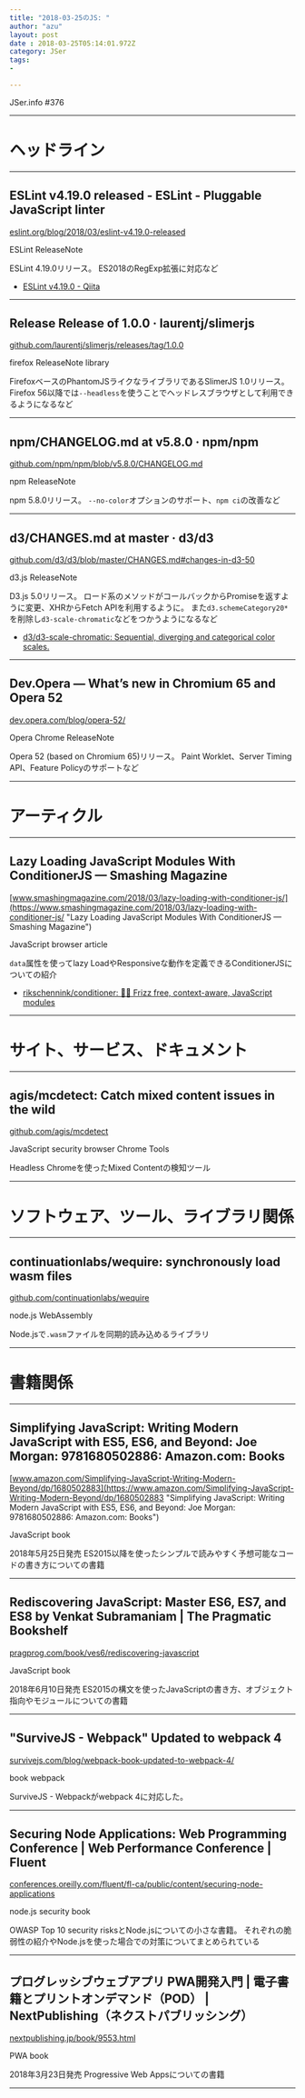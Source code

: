 ```yaml
---
title: "2018-03-25のJS: "
author: "azu"
layout: post
date : 2018-03-25T05:14:01.972Z
category: JSer
tags:
-

---
```


JSer.info #376

----

<h1 class="site-genre">ヘッドライン</h1>

----

## ESLint v4.19.0 released - ESLint - Pluggable JavaScript linter
[eslint.org/blog/2018/03/eslint-v4.19.0-released](https://eslint.org/blog/2018/03/eslint-v4.19.0-released "ESLint v4.19.0 released - ESLint - Pluggable JavaScript linter")
<p class="jser-tags jser-tag-icon"><span class="jser-tag">ESLint</span> <span class="jser-tag">ReleaseNote</span></p>

ESLint 4.19.0リリース。
ES2018のRegExp拡張に対応など

- [ESLint v4.19.0 - Qiita](https://qiita.com/mysticatea/items/be9558c263aca26416ca "ESLint v4.19.0 - Qiita")

----

## Release Release of 1.0.0 · laurentj/slimerjs
[github.com/laurentj/slimerjs/releases/tag/1.0.0](https://github.com/laurentj/slimerjs/releases/tag/1.0.0 "Release Release of 1.0.0 · laurentj/slimerjs")
<p class="jser-tags jser-tag-icon"><span class="jser-tag">firefox</span> <span class="jser-tag">ReleaseNote</span> <span class="jser-tag">library</span></p>

FirefoxベースのPhantomJSライクなライブラリであるSlimerJS 1.0リリース。
Firefox 56以降では`--headless`を使うことでヘッドレスブラウザとして利用できるようになるなど


----

## npm/CHANGELOG.md at v5.8.0 · npm/npm
[github.com/npm/npm/blob/v5.8.0/CHANGELOG.md](https://github.com/npm/npm/blob/v5.8.0/CHANGELOG.md "npm/CHANGELOG.md at v5.8.0 · npm/npm")
<p class="jser-tags jser-tag-icon"><span class="jser-tag">npm</span> <span class="jser-tag">ReleaseNote</span></p>

npm 5.8.0リリース。
`--no-color`オプションのサポート、`npm ci`の改善など


----

## d3/CHANGES.md at master · d3/d3
[github.com/d3/d3/blob/master/CHANGES.md#changes-in-d3-50](https://github.com/d3/d3/blob/master/CHANGES.md#changes-in-d3-50 "d3/CHANGES.md at master · d3/d3")
<p class="jser-tags jser-tag-icon"><span class="jser-tag">d3.js</span> <span class="jser-tag">ReleaseNote</span></p>

D3.js 5.0リリース。
ロード系のメソッドがコールバックからPromiseを返すように変更、XHRからFetch APIを利用するように。
また`d3.schemeCategory20*`を削除し`d3-scale-chromatic`などをつかうようになるなど

- [d3/d3-scale-chromatic: Sequential, diverging and categorical color scales.](https://github.com/d3/d3-scale-chromatic "d3/d3-scale-chromatic: Sequential, diverging and categorical color scales.")

----

## Dev.Opera — What’s new in Chromium 65 and Opera 52
[dev.opera.com/blog/opera-52/](https://dev.opera.com/blog/opera-52/ "Dev.Opera — What’s new in Chromium 65 and Opera 52")
<p class="jser-tags jser-tag-icon"><span class="jser-tag">Opera</span> <span class="jser-tag">Chrome</span> <span class="jser-tag">ReleaseNote</span></p>

Opera 52 (based on Chromium 65)リリース。
Paint Worklet、Server Timing API、Feature Policyのサポートなど


----
<h1 class="site-genre">アーティクル</h1>

----

## Lazy Loading JavaScript Modules With ConditionerJS — Smashing Magazine
[www.smashingmagazine.com/2018/03/lazy-loading-with-conditioner-js/](https://www.smashingmagazine.com/2018/03/lazy-loading-with-conditioner-js/ "Lazy Loading JavaScript Modules With ConditionerJS — Smashing Magazine")
<p class="jser-tags jser-tag-icon"><span class="jser-tag">JavaScript</span> <span class="jser-tag">browser</span> <span class="jser-tag">article</span></p>

`data`属性を使ってlazy LoadやResponsiveな動作を定義できるConditionerJSについての紹介

- [rikschennink/conditioner: 💆🏻 Frizz free, context-aware, JavaScript modules](https://github.com/rikschennink/conditioner "rikschennink/conditioner: 💆🏻 Frizz free, context-aware, JavaScript modules")

----
<h1 class="site-genre">サイト、サービス、ドキュメント</h1>

----

## agis/mcdetect: Catch mixed content issues in the wild
[github.com/agis/mcdetect](https://github.com/agis/mcdetect "agis/mcdetect: Catch mixed content issues in the wild")
<p class="jser-tags jser-tag-icon"><span class="jser-tag">JavaScript</span> <span class="jser-tag">security</span> <span class="jser-tag">browser</span> <span class="jser-tag">Chrome</span> <span class="jser-tag">Tools</span></p>

Headless Chromeを使ったMixed Contentの検知ツール


----
<h1 class="site-genre">ソフトウェア、ツール、ライブラリ関係</h1>

----

## continuationlabs/wequire: synchronously load wasm files
[github.com/continuationlabs/wequire](https://github.com/continuationlabs/wequire "continuationlabs/wequire: synchronously load wasm files")
<p class="jser-tags jser-tag-icon"><span class="jser-tag">node.js</span> <span class="jser-tag">WebAssembly</span></p>

Node.jsで`.wasm`ファイルを同期的読み込めるライブラリ


----
<h1 class="site-genre">書籍関係</h1>

----

## Simplifying JavaScript: Writing Modern JavaScript with ES5, ES6, and Beyond: Joe Morgan: 9781680502886: Amazon.com: Books
[www.amazon.com/Simplifying-JavaScript-Writing-Modern-Beyond/dp/1680502883](https://www.amazon.com/Simplifying-JavaScript-Writing-Modern-Beyond/dp/1680502883 "Simplifying JavaScript: Writing Modern JavaScript with ES5, ES6, and Beyond: Joe Morgan: 9781680502886: Amazon.com: Books")
<p class="jser-tags jser-tag-icon"><span class="jser-tag">JavaScript</span> <span class="jser-tag">book</span></p>

2018年5月25日発売
ES2015以降を使ったシンプルで読みやすく予想可能なコードの書き方についての書籍


----

## Rediscovering JavaScript: Master ES6, ES7, and ES8 by Venkat Subramaniam | The Pragmatic Bookshelf
[pragprog.com/book/ves6/rediscovering-javascript](https://pragprog.com/book/ves6/rediscovering-javascript "Rediscovering JavaScript: Master ES6, ES7, and ES8 by Venkat Subramaniam | The Pragmatic Bookshelf")
<p class="jser-tags jser-tag-icon"><span class="jser-tag">JavaScript</span> <span class="jser-tag">book</span></p>

2018年6月10日発売
ES2015の構文を使ったJavaScriptの書き方、オブジェクト指向やモジュールについての書籍


----

## "SurviveJS - Webpack" Updated to webpack 4
[survivejs.com/blog/webpack-book-updated-to-webpack-4/](https://survivejs.com/blog/webpack-book-updated-to-webpack-4/ "\"SurviveJS - Webpack\" Updated to webpack 4")
<p class="jser-tags jser-tag-icon"><span class="jser-tag">book</span> <span class="jser-tag">webpack</span></p>

SurviveJS - Webpackがwebpack 4に対応した。


----

## Securing Node Applications: Web Programming Conference | Web Performance Conference | Fluent
[conferences.oreilly.com/fluent/fl-ca/public/content/securing-node-applications](https://conferences.oreilly.com/fluent/fl-ca/public/content/securing-node-applications "Securing Node Applications: Web Programming Conference | Web Performance Conference | Fluent")
<p class="jser-tags jser-tag-icon"><span class="jser-tag">node.js</span> <span class="jser-tag">security</span> <span class="jser-tag">book</span></p>

OWASP Top 10 security risksとNode.jsについての小さな書籍。
それぞれの脆弱性の紹介やNode.jsを使った場合での対策についてまとめられている


----

## プログレッシブウェブアプリ PWA開発入門 | 電子書籍とプリントオンデマンド（POD） | NextPublishing（ネクストパブリッシング）
[nextpublishing.jp/book/9553.html](https://nextpublishing.jp/book/9553.html "プログレッシブウェブアプリ PWA開発入門 | 電子書籍とプリントオンデマンド（POD） | NextPublishing（ネクストパブリッシング）")
<p class="jser-tags jser-tag-icon"><span class="jser-tag">PWA</span> <span class="jser-tag">book</span></p>

2018年3月23日発売
Progressive Web Appsについての書籍


----
